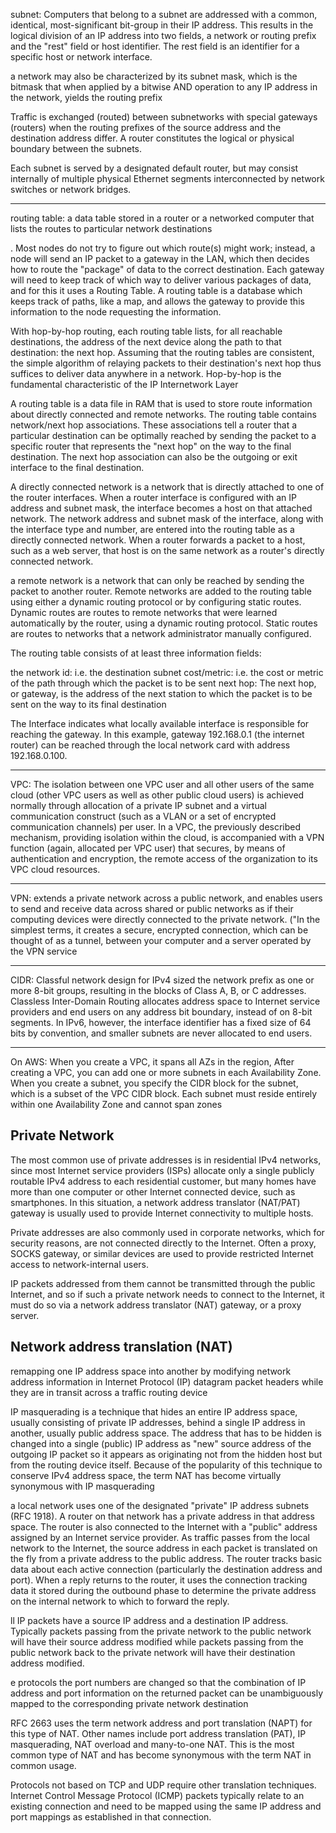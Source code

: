 subnet:
Computers that belong to a subnet are addressed with a common, identical, most-significant bit-group in their IP address.
 This results in the logical division of an IP address into two fields, a network or routing prefix and the "rest" field or host identifier. The rest field is an identifier for a specific host or network interface.

a network may also be characterized by its subnet mask, which is the bitmask that when applied by a bitwise AND operation to any IP address in the network, yields the routing prefix

Traffic is exchanged (routed) between subnetworks with special gateways (routers) when the routing prefixes of the source address and the destination address differ. A router constitutes the logical or physical boundary between the subnets.

 Each subnet is served by a designated default router, but may consist internally of multiple physical Ethernet segments interconnected by network switches or network bridges.

--------
routing table:
a data table stored in a router or a networked computer that lists the routes to particular network destinations

. Most nodes do not try to figure out which route(s) might work; instead, a node will send an IP packet to a gateway in the LAN, which then decides how to route the "package" of data to the correct destination. Each gateway will need to keep track of which way to deliver various packages of data, and for this it uses a Routing Table. A routing table is a database which keeps track of paths, like a map, and allows the gateway to provide this information to the node requesting the information.

With hop-by-hop routing, each routing table lists, for all reachable destinations, the address of the next device along the path to that destination: the next hop. Assuming that the routing tables are consistent, the simple algorithm of relaying packets to their destination's next hop thus suffices to deliver data anywhere in a network. Hop-by-hop is the fundamental characteristic of the IP Internetwork Layer

A routing table is a data file in RAM that is used to store route information about directly connected and remote networks. The routing table contains network/next hop associations. These associations tell a router that a particular destination can be optimally reached by sending the packet to a specific router that represents the "next hop" on the way to the final destination. The next hop association can also be the outgoing or exit interface to the final destination.

A directly connected network is a network that is directly attached to one of the router interfaces. When a router interface is configured with an IP address and subnet mask, the interface becomes a host on that attached network. The network address and subnet mask of the interface, along with the interface type and number, are entered into the routing table as a directly connected network. When a router forwards a packet to a host, such as a web server, that host is on the same network as a router's directly connected network.

 a remote network is a network that can only be reached by sending the packet to another router. Remote networks are added to the routing table using either a dynamic routing protocol or by configuring static routes. Dynamic routes are routes to remote networks that were learned automatically by the router, using a dynamic routing protocol. Static routes are routes to networks that a network administrator manually configured.

The routing table consists of at least three information fields:

the network id: i.e. the destination subnet
cost/metric: i.e. the cost or metric of the path through which the packet is to be sent
next hop: The next hop, or gateway, is the address of the next station to which the packet is to be sent on the way to its final destination

The Interface indicates what locally available interface is responsible for reaching the gateway. In this example, gateway 192.168.0.1 (the internet router) can be reached through the local network card with address 192.168.0.100.

------------
VPC:
The isolation between one VPC user and all other users of the same cloud (other VPC users as well as other public cloud users) is achieved normally through allocation of a private IP subnet and a virtual communication construct (such as a VLAN or a set of encrypted communication channels) per user. In a VPC, the previously described mechanism, providing isolation within the cloud, is accompanied with a VPN function (again, allocated per VPC user) that secures, by means of authentication and encryption, the remote access of the organization to its VPC cloud resources.

---------
VPN:
extends a private network across a public network, and enables users to send and receive data across shared or public networks as if their computing devices were directly connected to the private network. ("In the simplest terms, it creates a secure, encrypted connection, which can be thought of as a tunnel, between your computer and a server operated by the VPN service

------
CIDR:
 Classful network design for IPv4 sized the network prefix as one or more 8-bit groups, resulting in the blocks of Class A, B, or C addresses. Classless Inter-Domain Routing allocates address space to Internet service providers and end users on any address bit boundary, instead of on 8-bit segments. In IPv6, however, the interface identifier has a fixed size of 64 bits by convention, and smaller subnets are never allocated to end users.


----------
On AWS:
When you create a VPC, it spans all AZs in the region, After creating a VPC, you can add one or more subnets in each Availability Zone. When you create a subnet, you specify the CIDR block for the subnet, which is a subset of the VPC CIDR block. Each subnet must reside entirely within one Availability Zone and cannot span zones

Private Network
----------
The most common use of private addresses is in residential IPv4 networks, since most Internet service providers (ISPs) allocate only a single publicly routable IPv4 address to each residential customer, but many homes have more than one computer or other Internet connected device, such as smartphones. In this situation, a network address translator (NAT/PAT) gateway is usually used to provide Internet connectivity to multiple hosts.

Private addresses are also commonly used in corporate networks, which for security reasons, are not connected directly to the Internet. Often a proxy, SOCKS gateway, or similar devices are used to provide restricted Internet access to network-internal users.

IP packets addressed from them cannot be transmitted through the public Internet, and so if such a private network needs to connect to the Internet, it must do so via a network address translator (NAT) gateway, or a proxy server.

Network address translation (NAT)
-----------
 remapping one IP address space into another by modifying network address information in Internet Protocol (IP) datagram packet headers while they are in transit across a traffic routing device

IP masquerading is a technique that hides an entire IP address space, usually consisting of private IP addresses, behind a single IP address in another, usually public address space. The address that has to be hidden is changed into a single (public) IP address as "new" source address of the outgoing IP packet so it appears as originating not from the hidden host but from the routing device itself. Because of the popularity of this technique to conserve IPv4 address space, the term NAT has become virtually synonymous with IP masquerading

 a local network uses one of the designated "private" IP address subnets (RFC 1918). A router on that network has a private address in that address space. The router is also connected to the Internet with a "public" address assigned by an Internet service provider. As traffic passes from the local network to the Internet, the source address in each packet is translated on the fly from a private address to the public address. The router tracks basic data about each active connection (particularly the destination address and port). When a reply returns to the router, it uses the connection tracking data it stored during the outbound phase to determine the private address on the internal network to which to forward the reply.

ll IP packets have a source IP address and a destination IP address. Typically packets passing from the private network to the public network will have their source address modified while packets passing from the public network back to the private network will have their destination address modified.

e protocols the port numbers are changed so that the combination of IP address and port information on the returned packet can be unambiguously mapped to the corresponding private network destination

 RFC 2663 uses the term network address and port translation (NAPT) for this type of NAT. Other names include port address translation (PAT), IP masquerading, NAT overload and many-to-one NAT. This is the most common type of NAT and has become synonymous with the term NAT in common usage.

Protocols not based on TCP and UDP require other translation techniques. Internet Control Message Protocol (ICMP) packets typically relate to an existing connection and need to be mapped using the same IP address and port mappings as established in that connection.

